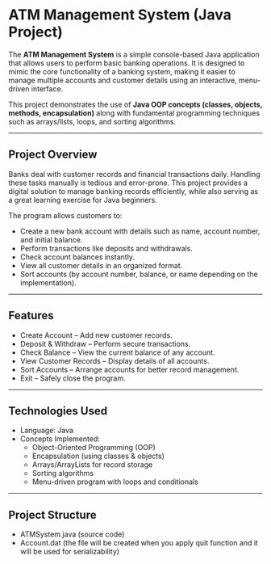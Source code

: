 # ATM Management System (Java Project)

The **ATM Management System** is a simple console-based Java application that allows users to perform basic banking operations. It is designed to mimic the core functionality of a banking system, making it easier to manage multiple accounts and customer details using an interactive, menu-driven interface.  

This project demonstrates the use of **Java OOP concepts (classes, objects, methods, encapsulation)** along with fundamental programming techniques such as arrays/lists, loops, and sorting algorithms.  

---

## Project Overview
Banks deal with customer records and financial transactions daily. Handling these tasks manually is tedious and error-prone. This project provides a digital solution to manage banking records efficiently, while also serving as a great learning exercise for Java beginners.  

The program allows customers to:  
- Create a new bank account with details such as name, account number, and initial balance.  
- Perform transactions like deposits and withdrawals.  
- Check account balances instantly.  
- View all customer details in an organized format.  
- Sort accounts (by account number, balance, or name depending on the implementation).  

---

## Features
- Create Account – Add new customer records.  
- Deposit & Withdraw – Perform secure transactions.  
- Check Balance – View the current balance of any account.  
- View Customer Records – Display details of all accounts.  
- Sort Accounts – Arrange accounts for better record management.  
- Exit – Safely close the program.  

---

## Technologies Used
- Language: Java  
- Concepts Implemented:  
  - Object-Oriented Programming (OOP)  
  - Encapsulation (using classes & objects)  
  - Arrays/ArrayLists for record storage  
  - Sorting algorithms  
  - Menu-driven program with loops and conditionals  

---

## Project Structure
- ATMSystem.java (source code)
- Account.dat (the file will be created when you apply quit function and it will be used for serializability)

